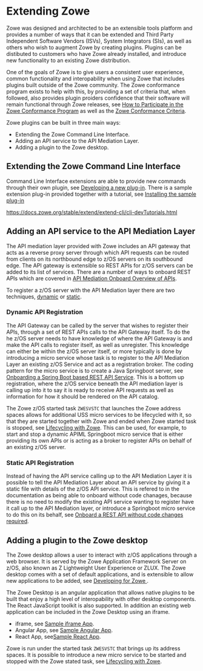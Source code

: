 # Extending Zowe

Zowe was designed and architected to be an extensible tools platform and provides a number of ways that it can be extended and Third Party Independent Software Vendors (ISVs), System Integrators (SIs), as well as others who wish to augment Zowe by creating plugins.  Plugins can be distibuted to customers who have Zowe already installed, and introduce new functionality to an existing Zowe distribution. 

One of the goals of Zowe is to give users a consistent user experience, common functionality and interopability when using Zowe that includes plugins built outside of the Zowe community.  The Zowe conformance program exists to help with this, by providing a set of criteria that, when followed, also provides plugin proiders confidence that their software will remain functional through Zowe releases, see [How to Participate in the Zowe Conformance Program](https://openmainframeproject.org/projects/zowe/conformance) as well as the [Zowe Conformance Criteria](https://github.com/openmainframeproject/foundation/tree/master/zowe_conformance).

Zowe plugins can be built in three main ways:

- Extending the Zowe Command Line Interface.
- Adding an API service to the API Mediation Layer. 
- Adding a plugin to the Zowe desktop.

## Extending the Zowe Command Line Interface

Command Line Interface extensions are able to provide new commands through their own plugin, see [Developing a new plug-in](../extend-cli/cli-developing-a-plugin.md).  There is a sample extension plug-in provided together with a tutorial, see [Installing the sample plug-in](../extend-cli/cli-installing-sample-plugin.md)

https://docs.zowe.org/stable/extend/extend-cli/cli-devTutorials.html

## Adding an API service to the API Mediation Layer

The API mediation layer provided with Zowe includes an API gateway that acts as a reverse proxy server through which API requests can be routed from clients on its northbound edge to z/OS servers on its southbound edge.  The API gateway is extensible so REST APIs for z/OS servers can be added to its list of services.  There are a number of ways to onboard REST APIs which are covered in [API Mediation Onboard Overview of APIs](../extend-apiml/api-mediation-onboard-overview.md#overview-of-apis).  

To register a z/OS server with the API Mediation layer there are two techniques, [dynamic](#dynamic-api-registration) or [static](#static-api-registration).

### Dynamic API Registration

The API Gateway can be called by the server that wishes to register their APIs, through a set of REST APIs calls to the API Gateway itself.  To do the he z/OS server needs to have knowledge of where the API Gateway is and make the API calls to register itself, as well as unregister.  This knowledge can either be within the z/OS server itself, or more typically is done by introducing a micro service whose task is to register to the API Mediation Layer an existing z/OS Service and act as a registration broker.  The coding pattern for the micro service is to create a Java Springboot server, see [Onboarding a Spring Boot based REST API Service](../extend-apiml/onboard-spring-boot-enabler.md).  This is a bottom up registration, where the z/OS service beneath the API mediation layer is calling up into it to say it is ready to receive API requests as well as information for how it should be rendered on the API catalog.  

The Zowe z/OS started task `ZWESVSTC` that launches the Zowe address spaces allows for additional USS micro services to be lifecycled with it, so that they are started together with Zowe and ended when Zowe started task is stopped, see [Lifecycling with Zowe](./lifecycling-with-zwesvstc.md).  This can be used, for example, to start and stop a dynamic APIML Springboot micro service that is either providing its own APIs or is acting as a broker to register APIs on behalf of an existing z/OS server.   

### Static API Registration

Instead of having the API service calling up to the API Mediation Layer it is possible to tell the API Mediation Layer about an API service by giving it a static file with details of the z/OS API service.  This is refered to in the documentation as being able to onboard without code chanages, because there is no need to modify the existing API service wanting to register have it call up to the API Mediation layer, or introduce a Springboot micro service to do this on its behalf, see [Onboard a REST API without code changes required](../extend-apiml/onboard-static-definition.md).

## Adding a plugin to the Zowe desktop

The Zowe desktop allows a user to interact with z/OS applications through a web browser.  It is served by the Zowe Application Framework Server on z/OS, also known as Z Lightweight User Experience or ZLUX.  The Zowe desktop comes with a set of default applications, and is extensible to allow new applications to be added, see [Developing for Zowe ](../extend-desktop/mvs-extendingzlux.md).  

The Zowe Desktop is an angular application that allows native plugins to be built that enjoy a high level of interopability with other desktop components.  The React JavaScript toolkit is also supported.  In addition an existing web application can be included in the Zowe Desktop using an iframe.  

- iframe, see [Sample iframe App](../extend-desktop/mvd-extendingzlux.md#sample-iframe-app).
- Angular App, see [Sample Angular App](../extend-desktop/mvd-extendingzlux.md#sample-angular-app).
- React App, see[Sample React App](../extend-desktop/mvd-extendingzlux.md#sample-react-app).

Zowe is run under the started task `ZWESVSTC` that brings up its address spaces.  It is possible to introduce a new micro service to be started and stopped with the Zowe stated task, see [Lifecycling with Zowe](./lifecycling-with-zwesvstc.md).

